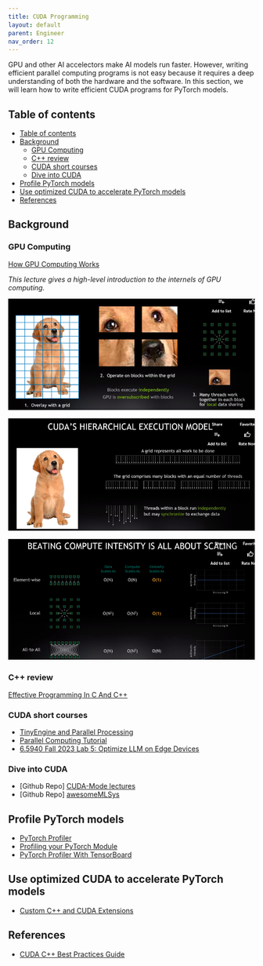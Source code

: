 ```yaml
---
title: CUDA Programming
layout: default
parent: Engineer
nav_order: 12
---
```


GPU and other AI accelectors make AI models run faster. However, writing efficient parallel computing programs is not easy because it requires a deep understanding of both the hardware and the software. In this section, we will learn how to write efficient CUDA programs for PyTorch models.

## Table of contents
- [Table of contents](#table-of-contents)
- [Background](#background)
  - [GPU Computing](#gpu-computing)
  - [C++ review](#c-review)
  - [CUDA short courses](#cuda-short-courses)
  - [Dive into CUDA](#dive-into-cuda)
- [Profile PyTorch models](#profile-pytorch-models)
- [Use optimized CUDA to accelerate PyTorch models](#use-optimized-cuda-to-accelerate-pytorch-models)
- [References](#references)

## Background

### GPU Computing
[How GPU Computing Works](https://www.nvidia.com/en-us/on-demand/session/gtcspring21-s31151/)

_This lecture gives a high-level introduction to the internels of GPU computing._

![alt text](image-13.png)

![alt text](image-14.png)

![alt text](image-15.png)

### C++ review
[Effective Programming In C And C++](https://ocw.mit.edu/courses/6-s096-effective-programming-in-c-and-c-january-iap-2014/pages/lecture-notes/)

### CUDA short courses
- [TinyEngine and Parallel Processing](https://www.youtube.com/watch?app=desktop&v=gGcbn0ISOJM)
- [Parallel Computing Tutorial](https://github.com/mit-han-lab/parallel-computing-tutorial)
- [6.5940 Fall 2023 Lab 5: Optimize LLM on Edge Devices](https://docs.google.com/document/u/0/d/13IaTfPKjp0KiSBEhPdX9IxgXMIAZfiFjor37OWQJhMM/mobilebasic)

### Dive into CUDA
- [Github Repo] [CUDA-Mode lectures](https://github.com/cuda-mode/lectures)
- [Github Repo] [awesomeMLSys](https://github.com/cuda-mode/awesomeMLSys)

## Profile PyTorch models
- [PyTorch Profiler](https://pytorch.org/tutorials/recipes/recipes/profiler_recipe.html?highlight=profil)
- [Profiling your PyTorch Module](https://pytorch.org/tutorials/beginner/profiler.html?highlight=profiler)
- [PyTorch Profiler With TensorBoard](https://pytorch.org/tutorials/intermediate/tensorboard_profiler_tutorial.html?highlight=profile)

## Use optimized CUDA to accelerate PyTorch models
- [Custom C++ and CUDA Extensions](https://pytorch.org/tutorials/advanced/cpp_extension.html?highlight=cuda)

## References
- [CUDA C++ Best Practices Guide](https://docs.nvidia.com/cuda/cuda-c-best-practices-guide/index.html)




